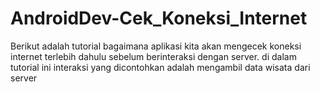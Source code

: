 # AndroidDev-Cek_Koneksi_Internet
Berikut adalah tutorial bagaimana aplikasi kita akan mengecek koneksi internet terlebih dahulu sebelum berinteraksi dengan server. di dalam tutorial ini interaksi yang dicontohkan adalah mengambil data wisata dari server
